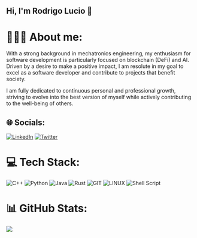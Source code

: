 ## Hi, I'm Rodrigo Lucio 🫡

# 👨🏽‍💻 About me:


<p>With a strong background in mechatronics engineering, my enthusiasm for software development is particularly focused on blockchain (DeFi) and AI. Driven by a desire to make a positive impact, I am resolute in my goal to excel as a software developer and contribute to projects that benefit society. </p>
<p>I am fully dedicated to continuous personal and professional growth, striving to evolve into the best version of myself while actively contributing to the well-being of others.</p>

## 🌐 Socials:
[![LinkedIn](https://img.shields.io/badge/LinkedIn-%230077B5.svg?logo=linkedin&logoColor=white)](https://www.linkedin.com/in/rodrigo-lucio-66b081192/) [![Twitter](https://img.shields.io/badge/Twitter-%231DA1F2.svg?logo=Twitter&logoColor=white)](https://twitter.com/rodrigoluciomx) 

# 💻 Tech Stack:
![C++](https://img.shields.io/badge/c++-%2300599C.svg?style=for-the-badge&logo=c%2B%2B&logoColor=white) ![Python](https://img.shields.io/badge/python-3670A0?style=for-the-badge&logo=python&logoColor=ffdd54) ![Java](https://img.shields.io/badge/java-%23ED8B00.svg?style=for-the-badge&logo=java&logoColor=white) ![Rust](https://img.shields.io/badge/rust-%23000000.svg?style=for-the-badge&logo=rust&logoColor=white) ![GIT](https://img.shields.io/badge/Git-fc6d26?style=for-the-badge&logo=git&logoColor=white) ![LINUX](https://img.shields.io/badge/Linux-FCC624?style=for-the-badge&logo=linux&logoColor=black)  ![Shell Script](https://img.shields.io/badge/shell_script-%23121011.svg?style=for-the-badge&logo=gnu-bash&logoColor=white)

# 📊 GitHub Stats:
![](https://github-readme-stats.vercel.app/api/top-langs/?username=rodrigoluciomx&theme=highcontrast&hide_border=false&include_all_commits=false&count_private=false&layout=compact)
